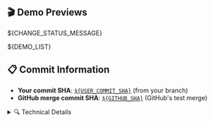 ## 🎬 Demo Previews

${CHANGE_STATUS_MESSAGE}

${DEMO_LIST}

## 📋 Commit Information

- **Your commit SHA**: [`${USER_COMMIT_SHA}`](https://github.com/${GITHUB_REPOSITORY}/commit/${USER_COMMIT_SHA}) (from your branch)
- **GitHub merge commit SHA**: [`${GITHUB_SHA}`](https://github.com/${GITHUB_REPOSITORY}/commit/${GITHUB_SHA}) (GitHub's test merge)

<details>
<summary>🔍 Technical Details</summary>

The demos were generated from your branch commit [`${USER_COMMIT_SHA}`](https://github.com/${GITHUB_REPOSITORY}/commit/${USER_COMMIT_SHA}) using:

- All demo tapes: [`demos/`](https://github.com/${GITHUB_REPOSITORY}/tree/${USER_COMMIT_SHA}/demos)
- Docker image: Built from [`demos/Dockerfile`](https://github.com/${GITHUB_REPOSITORY}/blob/${USER_COMMIT_SHA}/demos/Dockerfile)
- Merge Commit: [`${GITHUB_SHA}`](https://github.com/${GITHUB_REPOSITORY}/commit/${GITHUB_SHA})

</details>

